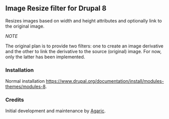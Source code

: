 Image Resize filter for Drupal 8
-------------------------------------------

Resizes images based on width and height attributes and optionally link to the
original image.

_NOTE_



The original plan is to provide two filters: one to create an image derivative
and the other to link the derivative to the source (original) image. For now,
only the latter has been implemented.

### Installation

Normal installation https://www.drupal.org/documentation/install/modules-themes/modules-8.

### Credits

Initial development and maintenance by [Agaric](http://agaric.com/).
